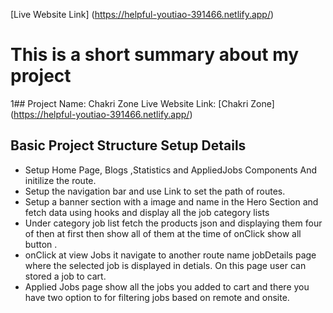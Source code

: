 [Live Website Link] (https://helpful-youtiao-391466.netlify.app/)
# This is a short summary about my project
1## Project Name: Chakri Zone
Live Website Link: [Chakri Zone] (https://helpful-youtiao-391466.netlify.app/)

## Basic Project Structure Setup Details

* Setup Home Page, Blogs ,Statistics and AppliedJobs Components And initilize the route.
* Setup the navigation bar and use Link to set the path of routes.
* Setup a banner section with a image and name in the Hero Section  and fetch data using hooks and display all the job category lists
* Under category job list fetch the products json and displaying them four of then at first then show all of them  at the time of onClick show all button .
* onClick at view Jobs it navigate to another route name jobDetails page where the selected job is displayed in detials. On this page user can stored a job to cart.
* Applied Jobs page show all the jobs you added to cart and there you have two option to for filtering jobs based on remote and onsite.